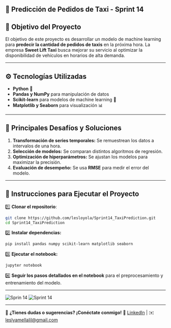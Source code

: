 ## 🚖 Predicción de Pedidos de Taxi - Sprint 14

## 🎯 Objetivo del Proyecto
El objetivo de este proyecto es desarrollar un modelo de machine learning para **predecir la cantidad de pedidos de taxis** en la próxima hora. La empresa **Sweet Lift Taxi** busca mejorar su servicio al optimizar la disponibilidad de vehículos en horarios de alta demanda.

---

## ⚙️ Tecnologías Utilizadas
- **Python** 🐍
- **Pandas y NumPy** para manipulación de datos
- **Scikit-learn** para modelos de machine learning 🤖
- **Matplotlib y Seaborn** para visualización 📊

---

## 🚀 Principales Desafíos y Soluciones
1. **Transformación de series temporales:** Se remuestrean los datos a intervalos de una hora.
2. **Selección de modelos:** Se comparan distintos algoritmos de regresión.
3. **Optimización de hiperparámetros:** Se ajustan los modelos para maximizar la precisión.
4. **Evaluación de desempeño:** Se usa **RMSE** para medir el error del modelo.

---

## 🔧 Instrucciones para Ejecutar el Proyecto
1️⃣ **Clonar el repositorio**:
```bash
git clone https://github.com/lesloyola/Sprint14_TaxiPrediction.git
cd Sprint14_TaxiPrediction
```
2️⃣ **Instalar dependencias:**
```bash
pip install pandas numpy scikit-learn matplotlib seaborn
```
3️⃣ **Ejecutar el notebook:**
```bash
jupyter notebook
```
4️⃣ **Seguir los pasos detallados en el notebook** para el preprocesamiento y entrenamiento del modelo.

---

![Sprin 14](https://github.com/user-attachments/assets/48b97ea0-d06d-430f-9dee-1b86af281a2f)
![Sprint 14](https://github.com/user-attachments/assets/e181470a-6e0d-499c-bc1b-2788718ff17f)


---

📩 **¿Tienes dudas o sugerencias? ¡Conéctate conmigo!**
🔗 [LinkedIn](https://www.linkedin.com/in/lesloyola) | ✉️ leslyamellalil@gmail.com
